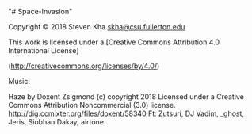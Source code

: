"# Space-Invasion" 

Copyright © 2018 Steven Kha skha@csu.fullerton.edu
 
This work is licensed under a [Creative Commons Attribution 4.0 International License] 

(http://creativecommons.org/licenses/by/4.0/)

Music:

Haze by Doxent Zsigmond (c) copyright 2018 Licensed under a Creative Commons Attribution Noncommercial  (3.0) license. http://dig.ccmixter.org/files/doxent/58340 Ft: Zutsuri, DJ Vadim, _ghost, Jeris, Siobhan Dakay, airtone